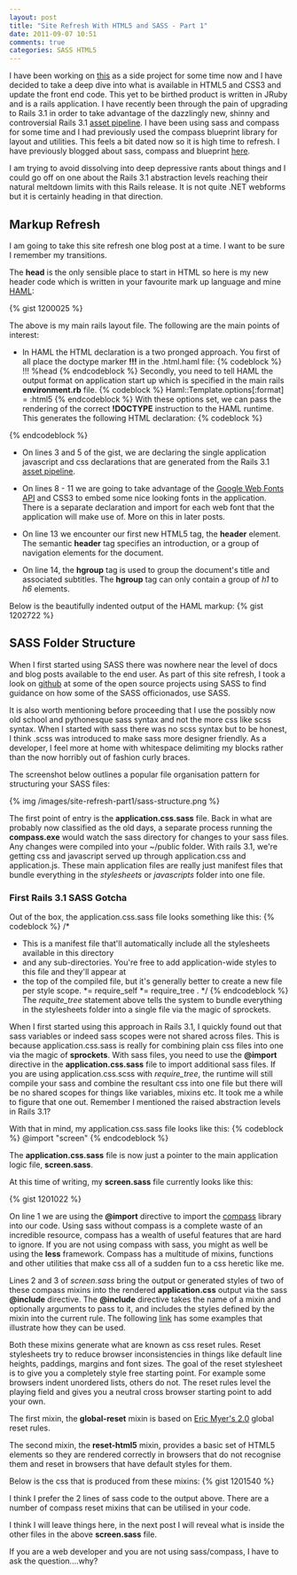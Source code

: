 ```yaml
---
layout: post
title: "Site Refresh With HTML5 and SASS - Part 1"
date: 2011-09-07 10:51
comments: true
categories: SASS HTML5
---
```

I have been working on <a href="http://www.leadcapturer.com/" target="_blank">this</a> as a side project for some time now and I have decided to take a deep dive into what is available in HTML5 and CSS3 and update the front end code. This yet to be birthed product is written in JRuby and is a rails application.  I have recently been through the pain of upgrading to Rails 3.1 in order to take advantage of the dazzlingly new, shinny and controversial Rails 3.1 <a href="http://guides.rubyonrails.org/asset_pipeline.html" target="_blank">asset pipeline</a>.  I have been using sass and compass for some time and I had previously used the compass blueprint library for layout and utilities.  This feels a bit dated now so it is high time to refresh.  I have previously blogged about sass, compass and blueprint <a href="http://thesoftwaresimpleton.blogspot.com/2010/03/rails-day-6-blueprint-compass-sass-and.html" target="_blank">here</a>. 

I am trying to avoid dissolving into deep depressive rants about things and I could go off on one about the Rails 3.1 abstraction levels reaching their natural meltdown limits with this Rails release.  It is not quite .NET webforms but it is certainly heading in that direction. 

## Markup Refresh

I am going to take this site refresh one blog post at a time.  I want to be sure I remember my transitions.  

The **head** is the only sensible place to start in HTML so here is my new header code which is written in your favourite mark up language and mine <a href="http://haml-lang.com/" target="_blank">HAML</a>:

{% gist 1200025 %}

The above is my main rails layout file.  The following are the main points of interest:

- In HAML the HTML declaration is a two pronged approach.  You first of all place the doctype marker __!!!__ in the .html.haml file:
{% codeblock  %}
 !!!
 %head
{% endcodeblock %}
  Secondly, you need to tell HAML the output format on application start up which is specified in the main rails __environment.rb__ file.
{% codeblock %}
  Haml::Template.options[:format] = :html5
{% endcodeblock %}
  With these options set, we can pass the rendering of the correct __!DOCTYPE__ instruction to the HAML runtime.
  This generates the following HTML declaration:
{% codeblock %}
  <!DOCTYPE html>
{% endcodeblock %}

- On lines 3 and 5 of the gist, we are declaring the single application javascript and css declarations that are generated from the Rails 3.1 <a href="http://guides.rubyonrails.org/asset_pipeline.html" target="_blank">asset pipeline</a>.

- On lines 8 - 11 we are going to take advantage of the <a href="http://code.google.com/apis/webfonts/" target="_blank">Google Web Fonts API</a> and CSS3 to embed some nice looking fonts in the application.  There is a separate declaration and import for each web font that the application will make use of.  More on this in later posts.

- On line 13 we encounter our first new HTML5 tag, the __header__ element.  The semantic **header** tag specifies an introduction, or a group of navigation elements for the document.  

- On line 14, the **hgroup** tag is used to group the document's title and associated subtitles.  The **hgroup** tag can only contain a group of _h1_ to _h6_ elements.

Below is the beautifully indented output of the HAML markup:
{% gist 1202722 %}

## SASS Folder Structure

When I first started using SASS there was nowhere near the level of docs and blog posts available to the end user.  As part of this site refresh, I took a look on <a href="http://github.com/" target="_blank">github</a> at some of the open source projects using SASS to find guidance on how some of the SASS officionados, use SASS.

It is also worth mentioning before proceeding that I use the possibly now old school and pythonesque sass syntax and not the more css like scss syntax.  When I started with sass there was no scss syntax but to be honest, I think .scss was introduced to make sass more designer friendly.  As a developer, I feel more at home with whitespace delimiting my blocks rather than the now horribly out of fashion curly braces.

The screenshot below outlines a popular file organisation pattern for structuring your SASS files:

{% img /images/site-refresh-part1/sass-structure.png %}

The first point of entry is the **application.css.sass** file.  Back in what are probably now classified as the old days, a separate process running the **compass.exe** would watch the sass directory for changes to your sass files.  Any changes were compiled into your ~/public folder.  With rails 3.1, we're getting css and javascript served up through application.css and application.js.  These main application files are really just manifest files that bundle everything in the _stylesheets_ or _javascripts_ folder into one file. 

### First Rails 3.1 SASS Gotcha

Out of the box, the application.css.sass file looks something like this:
{% codeblock %}
/*
 * This is a manifest file that'll automatically include all the stylesheets available in this directory
 * and any sub-directories. You're free to add application-wide styles to this file and they'll appear at
 * the top of the compiled file, but it's generally better to create a new file per style scope.
 *= require_self
 *= require_tree . 
*/
{% endcodeblock %}
The _requite_tree_ statement above tells the system to bundle everything in the stylesheets folder into a single file via the magic of sprockets.

When I first started using this approach in Rails 3.1, I quickly found out that sass variables or indeed sass scopes were not shared across files.  This is because application.css.sass is really for combining plain css files into one via the magic of **sprockets**.  With sass files, you need to use the **@import** directive in the **application.css.sass** file to import additional sass files.  If you are using application.css.scss with *require_tree*, the runtime will still compile your sass and combine the resultant css into one file but there will be no shared scopes for things like variables, mixins etc.  It took me a while to figure that one out.  Remember I mentioned the raised abstraction levels in Rails 3.1?

With that in mind, my application.css.sass file looks like this:
{% codeblock %}
 @import "screen"
{% endcodeblock %}

The **application.css.sass** file is now just a pointer to the main application logic file, **screen.sass**.   

At this time of writing, my **screen.sass** file currently looks like this:

{% gist 1201022 %}

On line 1 we are using the **@import** directive to import the <a href="http://compass-style.org/reference/compass/" target="_blank">compass</a> library into our code.  Using sass without compass is a complete waste of an incredible resource, compass has a wealth of useful features that are hard to ignore.  If you are not using compass with sass, you might as well be using the **less** framework.  Compass has a multitude of mixins, functions and other utilities that make css all of a sudden fun to a css heretic like me.

Lines 2 and 3 of *screen.sass* bring the output or generated styles of two of these compass mixins into the rendered **application.css** output via the sass **@include** directive.  The **@include** directive takes the name of a mixin and optionally arguments to pass to it, and includes the styles defined by the mixin into the current rule.  The following <a href="http://sass-lang.com/docs/yardoc/file.SASS_REFERENCE.html#including_a_mixin" target="_blank">link</a> has some examples that illustrate how they can be used.

Both these mixins generate what are known as css reset rules.  Reset stylesheets try to reduce browser inconsistencies in things like default line heights, paddings, margins and font sizes.  The goal of the reset stylesheet is to give you a completely style free starting point.  For example some browsers indent unordered lists, others do not.  The reset rules level the playing field and gives you a neutral cross browser starting point to add your own.

The first mixin, the **global-reset** mixin is based on <a href="http://meyerweb.com/eric/tools/css/reset/index.html" target="_blank">Eric Myer's 2.0</a> global reset rules.

The second mixin, the **reset-html5** mixin, provides a basic set of HTML5 elements so they are rendered correctly in browsers that do not recognise them and reset in browsers that have default styles for them.

Below is the css that is produced from these mixins:
{% gist 1201540 %}

I think I prefer the 2 lines of sass code to the output above.  There are a number of compass reset mixins that can be utilised in your code.

I think I will leave things here, in the next post I will reveal what is inside the other files in the above **screen.sass** file.  

If you are a web developer and you are not using sass/compass, I have to ask the question....why?
